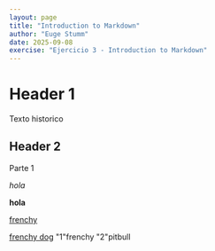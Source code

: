 ```yaml
---
layout: page
title: "Introduction to Markdown"
author: "Euge Stumm"
date: 2025-09-08
exercise: "Ejercicio 3 - Introduction to Markdown"
---
```


# Header 1
Texto historico

## Header 2
Parte 1

*hola*

**hola** 

[frenchy](https://frenchbulldogsla.com/wp-content/uploads/2024/03/IMG_2901.jpeg)

[frenchy dog](https://www.akc.org/dog-breeds/french-bulldog/)
"1"frenchy
"2"pitbull

